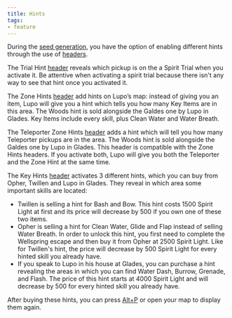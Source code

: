 ```yaml
---
title: Hints
tags:
- feature
---
```


During the [seed generation](/seedgen), you have the option of enabling different hints through the use of [headers](/seedgen/headers). 

The Trial Hint [header](/seedgen/headers) reveals which pickup is on the a Spirit Trial when you activate it. Be attentive when activating a spirit trial because there isn't any way to see that hint once you activated it.

The Zone Hints [header](/seedgen/headers) add hints on Lupo’s map: instead of giving you an item, Lupo will give you a hint which tells you how many Key Items are in this area. The Woods hint is sold alongside the Galdes one by Lupo in Glades. Key Items include every skill, plus Clean Water and Water Breath.

The Teleporter Zone Hints [header](/seedgen/headers) adds a hint which will tell you how many Teleporter pickups are in the area. The Woods hint is sold alongside the Galdes one by Lupo in Glades. This header is compatible with the Zone Hints headers. If you activate both, Lupo will give you both the Teleporter and the Zone Hint at the same time.

The Key Hints [header](/seedgen/headers) activates 3 different hints, which you can buy from Opher, Twillen and Lupo in Glades. They reveal in which area some important skills are located:
* Twillen is selling a hint for Bash and Bow. This hint costs 1500 Spirit Light at first and its price will decrease by 500 if you own one of these two items.
* Opher is selling a hint for Clean Water, Glide and Flap instead of selling Water Breath. In order to unlock this hint, you first need to complete the Wellspring escape and then buy it from Opher at 2500 Spirit Light. Like for Twillen's hint, the price will decrease by 500 Spirit Light for every hinted skill you already have.
* If you speak to Lupo in his house at Glades, you can purchase a hint revealing the areas in which you can find Water Dash, Burrow, Grenade, and Flash. The price of this hint starts at 4000 Spirit Light and will decrease by 500 for every hinted skill you already have.

After buying these hints, you can press [Alt+P](/features/special-commands) or open your map to display them again.
